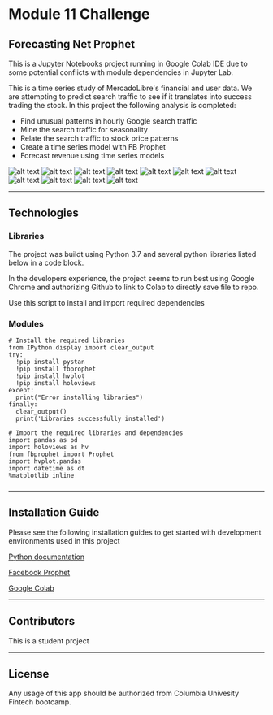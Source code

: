 # Module 11 Challenge
## Forecasting Net Prophet

This is a Jupyter Notebooks project running in Google Colab IDE due to some potential conflicts with module dependencies in Jupyter Lab. 

This is a time series study of MercadoLibre's financial and user data. We are attempting to predict search traffic to see if it translates into success trading the stock. In this project the following analysis is completed:

* Find unusual patterns in hourly Google search traffic
* Mine the search traffic for seasonality
* Relate the search traffic to stock price patterns
* Create a time series model with FB Prophet
* Forecast revenue using time series models

![alt text](./Resources/image1.png)
![alt text](./Resources/image2.png)
![alt text](./Resources/image3.png)
![alt text](./Resources/image4.png)
![alt text](./Resources/image5.png)
![alt text](./Resources/image6.png)
![alt text](./Resources/image7.png)
![alt text](./Resources/image8.png)
![alt text](./Resources/image9.png)
![alt text](./Resources/image10.png)
![alt text](./Resources/image11.png)


- - - 

## Technologies
### Libraries

The project was buildt using Python 3.7 and several python libraries listed below in a code block. 

In the developers experience, the project seems to run best using Google Chrome and authorizing Github to link to Colab to directly save file to repo.


Use this script to install and import required dependencies
###  Modules
```
# Install the required libraries
from IPython.display import clear_output
try:
  !pip install pystan
  !pip install fbprophet
  !pip install hvplot
  !pip install holoviews
except:
  print("Error installing libraries")
finally:
  clear_output()
  print('Libraries successfully installed')
```
```
# Import the required libraries and dependencies
import pandas as pd
import holoviews as hv
from fbprophet import Prophet
import hvplot.pandas
import datetime as dt
%matplotlib inline
```


### 
- - - 
## Installation Guide
Please see the following installation guides to get started with development environments used in this project

[Python documentation](https://docs.python.org/3.7/)

[Facebook Prophet](https://facebook.github.io/prophet/)

[Google Colab](https://colab.research.google.com)

- - - 
## Contributors
This is a student project 


- - - 
## License
Any usage of this app should be authorized from Columbia Univesity Fintech bootcamp.


